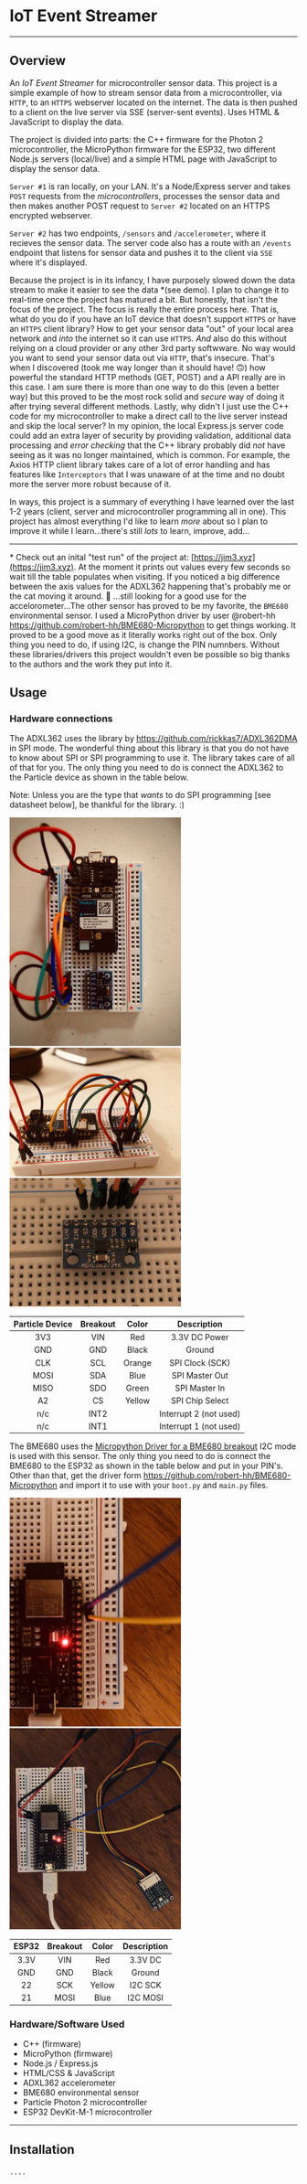 # IoT Event Streamer

---

## Overview

An _IoT Event Streamer_ for microcontroller sensor data. This project is a simple example of how to stream sensor data from a microcontroller, via `HTTP`, to an `HTTPS` webserver located on the internet. The data is then pushed to a client on the live server via SSE (server-sent events). Uses HTML & JavaScript to display the data.

The project is divided into parts: the C++ firmware for the Photon 2 microcontroller, the MicroPython firmware for the ESP32, two different Node.js servers (local/live) and a simple HTML page with JavaScript to display the sensor data.

`Server #1` is ran locally, on your LAN. It's a Node/Express server and takes `POST` requests from the _microcontrollers_, processes the sensor data and then makes another POST request to `Server #2` located on an HTTPS encrypted webserver.

`Server #2` has two endpoints, `/sensors` and `/accelerometer`, where it recieves the sensor data. The server code also has a route with an `/events` endpoint that listens for sensor data and pushes it to the client via `SSE` where it's displayed.

Because the project is in its infancy, I have purposely slowed down the data stream to make it easier to see the data \*(see demo). I plan to change it to real-time once the project has matured a bit. But honestly, that isn't the focus of the project. The focus is really the entire process here. That is, what do you do if you have an IoT device that doesn't support `HTTPS` or have an `HTTPS` client library? How to get your sensor data "out" of your local area network and _into_ the internet so it can use `HTTPS`. *And* also do this without relying on a cloud provider or any other 3rd party softwware. No way would you want to send your sensor data out via `HTTP`, that's insecure. That's when I discovered (took me way longer than it should have! 🙃) how powerful the standard HTTP methods (GET, POST) and a API really are in this case. I am sure there is more than one way to do this (even a better way) but this proved to be the most rock solid and _secure_ way of doing it after trying several different methods. Lastly, why didn't I just use the C++ code for my microcontroller to make a direct call to the live server instead and skip the local server? In my opinion, the local Express.js server code could add an extra layer of security by providing validation, additional data processing and *error checking* that the C++ library probably did _not_ have seeing as it was no longer maintained, which is common. For example, the Axios HTTP client library takes care of a lot of error handling and has features like `Interceptors` that I was unaware of at the time and no doubt more the server more robust because of it.

In ways, this project is a summary of everything I have learned over the last 1-2 years (client, server and microcontroller programming all in one). This project has almost everything I'd like to learn _more_ about so I plan to improve it while I learn...there's still _lots_ to learn, improve, add...

---

\* Check out an inital "test run" of the project at: [https://jim3.xyz](https://jim3.xyz). At the moment it prints out values every few seconds so wait till the table populates when visiting. If you noticed a big difference between the axis values for the ADXL362 happening that's probably me or the cat moving it around. 🤣 ...still looking for a good use for the accelorometer...The other sensor has proved to be my favorite, the `BME680` environmental sensor. I used a MicroPython driver by user @robert-hh https://github.com/robert-hh/BME680-Micropython to get things working. It proved to be a good move as it literally works right out of the box. Only thing you need to do, if using I2C, is change the PIN numnbers. Without these libraries/drivers this project wouldn't even be possible so big thanks to the authors and the work they put into it.

## Usage

### Hardware connections

The ADXL362 uses the library by https://github.com/rickkas7/ADXL362DMA in SPI mode. The wonderful thing about this library is that you do not have to know about SPI or SPI programming to use it. The library takes care of all of that for you. The only thing you need to do is connect the ADXL362 to the Particle device as shown in the table below.

Note: Unless you are the type that _wants_ to do SPI programming [see datasheet below], be thankful for the library. :)

<img src="images/01-adxl362.jpg" alt="adxl362" width="300"/><br>
<img src="images/02-adxl362.jpg" alt="adxl362" width="300"/>
<img src="images/03-adxl362.jpg" alt="adxl362" width="300"/>

| Particle Device | Breakout | Color  |      Description       |
| :-------------: | :------: | :----: | :--------------------: |
|       3V3       |   VIN    |  Red   |     3.3V DC Power      |
|       GND       |   GND    | Black  |         Ground         |
|       CLK       |   SCL    | Orange |    SPI Clock (SCK)     |
|      MOSI       |   SDA    |  Blue  |     SPI Master Out     |
|      MISO       |   SDO    | Green  |     SPI Master In      |
|       A2        |    CS    | Yellow |    SPI Chip Select     |
|       n/c       |   INT2   |        | Interrupt 2 (not used) |
|       n/c       |   INT1   |        | Interrupt 1 (not used) |

The BME680 uses the [Micropython Driver for a BME680 breakout](https://github.com/robert-hh/BME680-Micropython) I2C mode is used with this sensor. The only thing you need to do is connect the BME680 to the ESP32 as shown in the table below and put in your PIN's. Other than that, get the driver form https://github.com/robert-hh/BME680-Micropython and import it to use with your `boot.py` and `main.py` files.

<img src="images/bme680-1.jpg" alt="adxl362" width="300"/>
<img src="images/bme680-2.jpg" alt="adxl362" width="300"/><br>

| ESP32 | Breakout | Color  | Description |
| :---: | :------: | :----: | :---------: |
| 3.3V  |   VIN    |  Red   |   3.3V DC   |
|  GND  |   GND    | Black  |   Ground    |
|  22  |   SCK     | Yellow |   I2C SCK   |
|  21  |   MOSI    |  Blue  |   I2C MOSI  |

### Hardware/Software Used

-   C++ (firmware)
-   MicroPython (firmware)
-   Node.js / Express.js
-   HTML/CSS & JavaScript
-   ADXL362 accelerometer
-   BME680 environmental sensor
-   Particle Photon 2 microcontroller
-   ESP32 DevKit-M-1 microcontroller

---

## Installation

`....`
